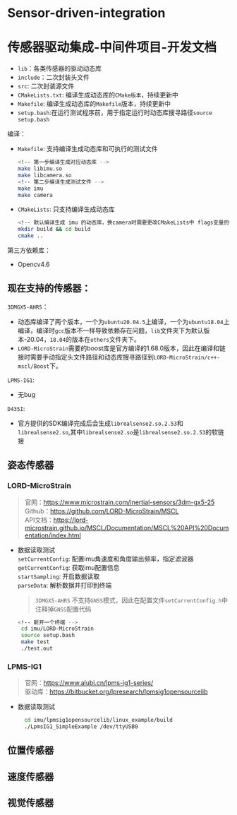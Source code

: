 # Sensor-driven-integration
# 传感器驱动集成-中间件项目-开发文档
 - `lib`：各类传感器的驱动动态库
 - `include`：二次封装头文件
 - `src`: 二次封装源文件 
 - `CMakeLists.txt`: 编译生成动态库的`CMake版本`，持续更新中
 - `Makefile`: 编译生成动态库的`Makefile`版本，持续更新中
 - `setup.bash`:在运行测试程序前，用于指定运行时动态库搜寻路径`source setup.bash`         

       
编译：    
 - `Makefile`:  支持编译生成动态库和可执行的测试文件     
    ```bash
    <!-- 第一步编译生成对应动态库 -->
    make libimu.so        
    make libcamera.so
    <!-- 第二步编译生成测试文件 -->
    make imu
    make camera
    ```
 - `CMakeLists`: 只支持编译生成动态库   
    ```bash
    <!-- 默认编译生成 imu 的动态库，换camera时需要更改CMakeLists中 flags变量的值  -->
    mkdir build && cd build
    cmake ..
    ```

第三方依赖库：
 - Opencv4.6
## 现在支持的传感器：     
`3DMGX5-AHRS`：
  - 动态库编译了两个版本，一个为`ubuntu20.04.5`上编译，一个为`ubuntu18.04`上编译，编译时`gcc`版本不一样导致依赖存在问题，`lib`文件夹下为默认版本-20.04，`18.04`的版本在`others`文件夹下。
  - `LORD-MicroStrain`需要的boost库是官方编译的1.68.0版本，因此在编译和链接时需要手动指定头文件路径和动态库搜寻路径到`LORD-MicroStrain/c++-mscl/Boost`下。              

`LPMS-IG1`:  
 - 无bug

`D435I`:
 - 官方提供的SDK编译完成后会生成`librealsense2.so.2.53`和`librealsense2.so`,其中`librealsense2.so`是`librealsense2.so.2.53`的软链接
## 姿态传感器
### LORD-MicroStrain
> 官网：https://www.microstrain.com/inertial-sensors/3dm-gx5-25   
> Github：https://github.com/LORD-MicroStrain/MSCL     
> API文档：https://lord-microstrain.github.io/MSCL/Documentation/MSCL%20API%20Documentation/index.html   
- 数据读取测试   
  `setCurrentConfig`: 配置imu角速度和角度输出频率，指定滤波器  
  `getCurrentConfig`: 获取imu配置信息     
  `startSampling`: 开启数据读取   
  `parseData`: 解析数据并打印到终端    
  > `3DMGX5-AHRS` 不支持`GNSS`模式，因此在配置文件`setCurrentConfig.h`中注释掉`GNSS`配置代码
   ```bash
   <!-- 新开一个终端 -->
    cd imu/LORD-MicroStrain 
    source setup.bash
    make test
    ./test.out
   ```

### LPMS-IG1
> 官网：https://www.alubi.cn/lpms-ig1-series/      
> 驱动库：https://bitbucket.org/lpresearch/lpmsig1opensourcelib
- 数据读取测试
  ```bash
    cd imu/lpmsig1opensourcelib/linux_example/build
    ./LpmsIG1_SimpleExample /dev/ttyUSB0
  ```
## 位置传感器
## 速度传感器
## 视觉传感器
